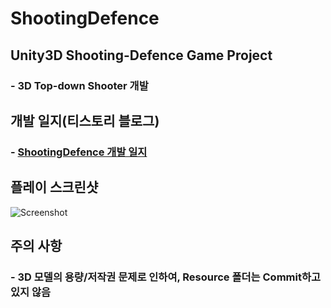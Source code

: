 # ShootingDefence

## Unity3D Shooting-Defence Game Project

### - 3D Top-down Shooter 개발

## 개발 일지(티스토리 블로그)
### - <a href="https://mist16.tistory.com/category/%EA%B2%8C%EC%9E%84%EA%B0%9C%EB%B0%9C/ShootingDefence" target="_blank"> ShootingDefence 개발 일지</a>

## 플레이 스크린샷

![Screenshot](https://user-images.githubusercontent.com/30260233/172665111-e5cac1b2-6bb1-4b53-8b71-bb381216fdb3.PNG)

## 주의 사항

### - 3D 모델의 용량/저작권 문제로 인하여, Resource 폴더는 Commit하고 있지 않음
